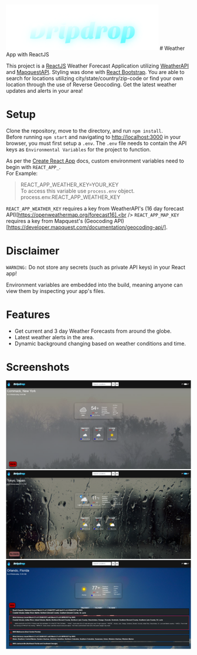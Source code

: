 <img src="https://github.com/Jimenez0106/weather-app/blob/master/src/images/README/Dripdrop.png" alt="App Logo"> # Weather App with ReactJS 

This project is a [ReactJS](https://reactjs.org/) Weather Forecast Application utilizing [WeatherAPI](https://www.weatherapi.com/) and [MapquestAPI](https://developer.mapquest.com/). Styling was done with [React Bootstrap](https://react-bootstrap.github.io/). You are able to search for locations utilizing city/state/country/zip-code or find your own location through the use of Reverse Geocoding. Get the latest weather updates and alerts in your area!
# Setup
Clone the repository, move to the directory, and run `npm install`.<br />
Before running `npm start` and navigating to [http://localhost:3000](http://localhost:3000) in your browser, you must first setup a `.env`. The `.env` file needs to contain the API keys as `Environmental Variables` for the project to function.

As per the [Create React App](https://create-react-app.dev/docs/adding-custom-environment-variables/) docs, custom environment variables need to begin with `REACT_APP_`.<br />
For Example:
>REACT_APP_WEATHER_KEY=YOUR_KEY <br />
To access this variable use `process.env` object.<br />
>process.env.REACT_APP_WEATHER_KEY

`REACT_APP_WEATHER_KEY` requires a key from WeatherAPI's (16 day forecast API)[https://openweathermap.org/forecast16].<br />
`REACT_APP_MAP_KEY` requires a key from Mapquest's (Geocoding API)[https://developer.mapquest.com/documentation/geocoding-api/].

# Disclaimer
`WARNING:` Do not store any secrets (such as private API keys) in your React app!

Environment variables are embedded into the build, meaning anyone can view them by inspecting your app's files.

# Features
- Get current and 3 day Weather Forecasts from around the globe.
- Latest weather alerts in the area.
- Dynamic background changing based on weather conditions and time.

# Screenshots

<img src="https://github.com/Jimenez0106/weather-app/blob/master/src/images/README/Screenshot_1.png?raw=true" alt="Screenshot 1">
<img src="https://github.com/Jimenez0106/weather-app/blob/master/src/images/README/Screenshot_2.png?raw=true" alt="Screenshot 2">
<img src="https://github.com/Jimenez0106/weather-app/blob/master/src/images/README/Screenshot_3.png?raw=true" alt="Screenshot 3">
